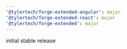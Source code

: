 ```yaml
---
'@tylertech/forge-extended-angular': major
'@tylertech/forge-extended-react': major
'@tylertech/forge-extended': major
---
```


initial stable release
